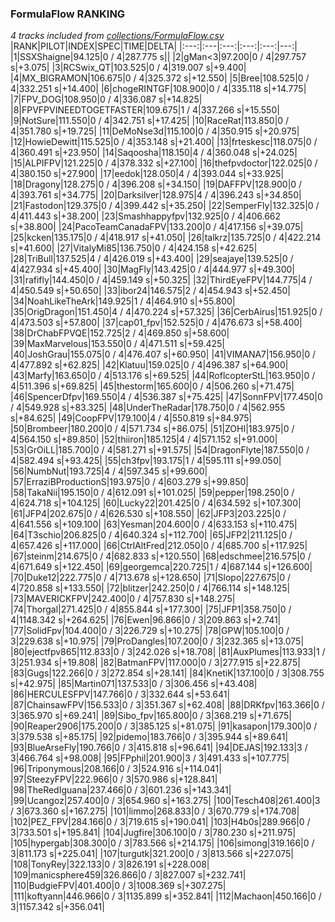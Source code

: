### FormulaFlow RANKING
*4 tracks included from [collections/FormulaFlow.csv](/collections/FormulaFlow.csv)*
|RANK|PILOT|INDEX|SPEC|TIME|DELTA|
|:---:|:---|:---:|:---:|:---:|---:|
|1|SSXShaigne|94.125|0 / 4|287.775 s||
|2|gMan&lt;3|97.200|0 / 4|297.757 s|+3.075|
|3|RCSwix_QT|103.525|0 / 4|319.007 s|+9.400|
|4|MX_BIGRAMON|106.675|0 / 4|325.372 s|+12.550|
|5|Bree|108.525|0 / 4|332.251 s|+14.400|
|6|chogeRINTGF|108.900|0 / 4|335.118 s|+14.775|
|7|FPV_DOG|108.950|0 / 4|336.087 s|+14.825|
|8|FPVFPVINEEDTOGETFASTER|109.675|1 / 4|337.266 s|+15.550|
|9|NotSure|111.550|0 / 4|342.751 s|+17.425|
|10|RaceRat|113.850|0 / 4|351.780 s|+19.725|
|11|DeMoNse3d|115.100|0 / 4|350.915 s|+20.975|
|12|HowieDewitt|115.525|0 / 4|353.148 s|+21.400|
|13|frteskesc|118.075|0 / 4|360.491 s|+23.950|
|14|Saqoosha|118.150|4 / 4|360.048 s|+24.025|
|15|ALPIFPV|121.225|0 / 4|378.332 s|+27.100|
|16|thefpvdoctor|122.025|0 / 4|380.150 s|+27.900|
|17|eedok|128.050|4 / 4|393.044 s|+33.925|
|18|Dragony|128.275|0 / 4|396.208 s|+34.150|
|19|DAFFPV|128.900|0 / 4|393.761 s|+34.775|
|20|Darksilver|128.975|4 / 4|396.243 s|+34.850|
|21|Fastodon|129.375|0 / 4|399.442 s|+35.250|
|22|SemperFly|132.325|0 / 4|411.443 s|+38.200|
|23|Smashhappyfpv|132.925|0 / 4|406.662 s|+38.800|
|24|PacoTeamCanadaFPV|133.200|0 / 4|417.156 s|+39.075|
|25|kcken|135.175|0 / 4|418.917 s|+41.050|
|26|talkrz|135.725|0 / 4|422.214 s|+41.600|
|27|VitalyMi85|136.750|0 / 4|424.158 s|+42.625|
|28|TriBull|137.525|4 / 4|426.019 s|+43.400|
|29|seajaye|139.525|0 / 4|427.934 s|+45.400|
|30|MagFly|143.425|0 / 4|444.977 s|+49.300|
|31|rafifly|144.450|0 / 4|459.149 s|+50.325|
|32|ThirdEyeFPV|144.775|4 / 4|450.549 s|+50.650|
|33|ibor24|146.575|2 / 4|454.943 s|+52.450|
|34|NoahLikeTheArk|149.925|1 / 4|464.910 s|+55.800|
|35|OrigDragon|151.450|4 / 4|470.224 s|+57.325|
|36|CerbAirus|151.925|0 / 4|473.503 s|+57.800|
|37|cap01_fpv|152.525|0 / 4|476.673 s|+58.400|
|38|DrChabFPVQE|152.725|2 / 4|469.850 s|+58.600|
|39|MaxMarvelous|153.550|0 / 4|471.511 s|+59.425|
|40|JoshGrau|155.075|0 / 4|476.407 s|+60.950|
|41|VIMANA7|156.950|0 / 4|477.892 s|+62.825|
|42|Klatuu|159.025|0 / 4|496.387 s|+64.900|
|43|Marfy|163.650|0 / 4|513.176 s|+69.525|
|44|RoflcopterStL|163.950|0 / 4|511.396 s|+69.825|
|45|thestorm|165.600|0 / 4|506.260 s|+71.475|
|46|SpencerDfpv|169.550|4 / 4|536.387 s|+75.425|
|47|SonnFPV|177.450|0 / 4|549.928 s|+83.325|
|48|UnderTheRadar|178.750|0 / 4|562.955 s|+84.625|
|49|CoopFPV|179.100|4 / 4|550.819 s|+84.975|
|50|Brombeer|180.200|0 / 4|571.734 s|+86.075|
|51|ZOHI|183.975|0 / 4|564.150 s|+89.850|
|52|thiiron|185.125|4 / 4|571.152 s|+91.000|
|53|GrOiLL|185.700|0 / 4|581.271 s|+91.575|
|54|DragonFlyte|187.550|0 / 4|582.494 s|+93.425|
|55|ch3fpv|193.175|1 / 4|595.111 s|+99.050|
|56|NumbNut|193.725|4 / 4|597.345 s|+99.600|
|57|ErraziBProductionS|193.975|0 / 4|603.279 s|+99.850|
|58|TakaNii|195.150|0 / 4|612.091 s|+101.025|
|59|pepper|198.250|0 / 4|624.718 s|+104.125|
|60|Lucky22|201.425|0 / 4|634.592 s|+107.300|
|61|JFP4|202.675|0 / 4|626.530 s|+108.550|
|62|JFP3|203.225|0 / 4|641.556 s|+109.100|
|63|Yesman|204.600|0 / 4|633.153 s|+110.475|
|64|T3schio|206.825|0 / 4|640.324 s|+112.700|
|65|JFP2|211.125|0 / 4|657.426 s|+117.000|
|66|CtrlAltFred|212.050|0 / 4|685.700 s|+117.925|
|67|steinm|214.675|0 / 4|682.833 s|+120.550|
|68|edschmee|216.575|0 / 4|671.649 s|+122.450|
|69|georgemca|220.725|1 / 4|687.144 s|+126.600|
|70|Duke12|222.775|0 / 4|713.678 s|+128.650|
|71|Slopo|227.675|0 / 4|720.858 s|+133.550|
|72|blitzer|242.250|0 / 4|766.114 s|+148.125|
|73|MAVERICKFPV|242.400|0 / 4|757.830 s|+148.275|
|74|Thorgal|271.425|0 / 4|855.844 s|+177.300|
|75|JFP1|358.750|0 / 4|1148.342 s|+264.625|
|76|Ewen|96.866|0 / 3|209.863 s|+2.741|
|77|SolidFpv|104.400|0 / 3|226.729 s|+10.275|
|78|GPW|105.100|0 / 3|229.638 s|+10.975|
|79|ProDangles|107.200|0 / 3|232.365 s|+13.075|
|80|ejectfpv865|112.833|0 / 3|242.026 s|+18.708|
|81|AuxPlumes|113.933|1 / 3|251.934 s|+19.808|
|82|BatmanFPV|117.000|0 / 3|277.915 s|+22.875|
|83|Gugs|122.266|0 / 3|272.854 s|+28.141|
|84|KnetiK|137.100|0 / 3|308.755 s|+42.975|
|85|Martin071|137.533|0 / 3|306.456 s|+43.408|
|86|HERCULESFPV|147.766|0 / 3|332.644 s|+53.641|
|87|ChainsawFPV|156.533|0 / 3|351.367 s|+62.408|
|88|DRKfpv|163.366|0 / 3|365.970 s|+69.241|
|89|Sibo_fpv|165.800|0 / 3|368.219 s|+71.675|
|90|Reaper2906|175.200|0 / 3|385.125 s|+81.075|
|91|kasapon|179.300|0 / 3|379.538 s|+85.175|
|92|pidemo|183.766|0 / 3|395.944 s|+89.641|
|93|BlueArseFly|190.766|0 / 3|415.818 s|+96.641|
|94|DEJAS|192.133|3 / 3|466.764 s|+98.008|
|95|FPphil|201.900|3 / 3|491.433 s|+107.775|
|96|Triponymous|208.166|0 / 3|524.916 s|+114.041|
|97|SteezyFPV|222.966|0 / 3|570.986 s|+128.841|
|98|TheRedIguana|237.466|0 / 3|601.236 s|+143.341|
|99|Ucangoz|257.400|0 / 3|654.960 s|+163.275|
|100|Tesch408|261.400|3 / 3|673.360 s|+167.275|
|101|limmo|268.833|0 / 3|670.779 s|+174.708|
|102|PEZ_FPV|284.166|0 / 3|719.615 s|+190.041|
|103|H4b0s|289.966|0 / 3|733.501 s|+195.841|
|104|Jugfire|306.100|0 / 3|780.230 s|+211.975|
|105|hypergab|308.300|0 / 3|783.566 s|+214.175|
|106|simong|319.166|0 / 3|811.173 s|+225.041|
|107|turgutk|321.200|0 / 3|813.566 s|+227.075|
|108|TonyRey|322.133|0 / 3|826.191 s|+228.008|
|109|manicsphere459|326.866|0 / 3|827.007 s|+232.741|
|110|BudgieFPV|401.400|0 / 3|1008.369 s|+307.275|
|111|koftyann|446.966|0 / 3|1135.899 s|+352.841|
|112|Machaon|450.166|0 / 3|1157.342 s|+356.041|
